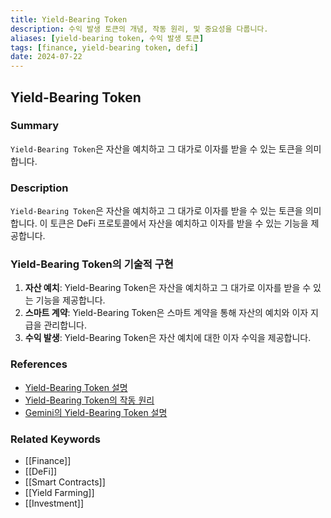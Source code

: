 ```yaml
---
title: Yield-Bearing Token
description: 수익 발생 토큰의 개념, 작동 원리, 및 중요성을 다룹니다.
aliases: [yield-bearing token, 수익 발생 토큰]
tags: [finance, yield-bearing token, defi]
date: 2024-07-22
---
```


## Yield-Bearing Token
### Summary
`Yield-Bearing Token`은 자산을 예치하고 그 대가로 이자를 받을 수 있는 토큰을 의미합니다.

### Description
`Yield-Bearing Token`은 자산을 예치하고 그 대가로 이자를 받을 수 있는 토큰을 의미합니다. 이 토큰은 DeFi 프로토콜에서 자산을 예치하고 이자를 받을 수 있는 기능을 제공합니다.

### Yield-Bearing Token의 기술적 구현
1. **자산 예치**: Yield-Bearing Token은 자산을 예치하고 그 대가로 이자를 받을 수 있는 기능을 제공합니다.
2. **스마트 계약**: Yield-Bearing Token은 스마트 계약을 통해 자산의 예치와 이자 지급을 관리합니다.
3. **수익 발생**: Yield-Bearing Token은 자산 예치에 대한 이자 수익을 제공합니다.

### References
- [Yield-Bearing Token 설명](https://en.wikipedia.org/wiki/Yield-bearing_token)
- [Yield-Bearing Token의 작동 원리](https://www.investopedia.com/terms/y/yield-bearing_token.asp)
- [Gemini의 Yield-Bearing Token 설명](https://www.gemini.com/cryptopedia/search?query=yield-bearing-token)

### Related Keywords
- [[Finance]]
- [[DeFi]]
- [[Smart Contracts]]
- [[Yield Farming]]
- [[Investment]]
